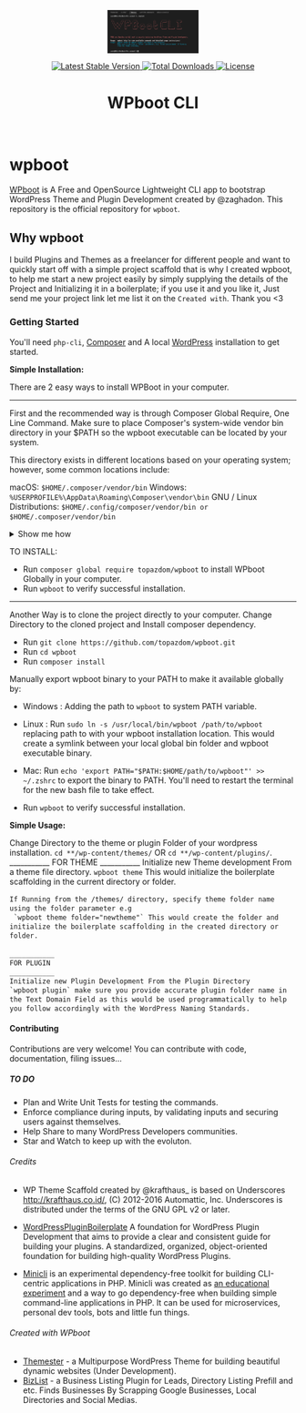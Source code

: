 <p align="center">
<img src="https://github.com/topazdom/wpboot/blob/master/screenshot.png?raw=true" align="center" alt="logo" title="WPboot logo" alt="WPboot Logo" width="160">
</p>

<p align="center">
    <a href="//packagist.org/packages/topazdom/wpboot">
        <img src="https://poser.pugx.org/topazdom/wpboot/v" alt="Latest Stable Version" title="Latest Stable Version">
    </a>
    <a href="//packagist.org/packages/topazdom/wpboot">
        <img src="https://poser.pugx.org/topazdom/wpboot/downloads" alt="Total Downloads" title="Total Downloads">
    </a>
    <a href="//packagist.org/packages/topazdom/wpboot">
        <img src="https://poser.pugx.org/topazdom/wpboot/license" alt="License" title="License">
    </a>
    <h1 align="center">
        WPboot CLI
    </h1>
</p>
<br>

# wpboot

[WPboot](https://github.com/topazdom/wpboot) is A Free and OpenSource Lightweight CLI app to bootstrap WordPress Theme and Plugin Development created by @zaghadon.
This repository is the official repository for `wpboot`.

## Why wpboot

I build Plugins and Themes as a freelancer for different people and want to quickly start off with a simple project scaffold that is why I created wpboot, to help me start a new project easily by simply supplying the details of the Project and Initializing it in a boilerplate; if you use it and you like it, Just send me your project link let me list it on the `Created with`. Thank you <3

### Getting Started

You'll need `php-cli`, [Composer](https://getcomposer.org/) and A local [WordPress](https://wordpress.org) installation to get started.

**Simple Installation:**

There are 2 easy ways to install WPBoot in your computer. 

____
First and the recommended way is through Composer Global Require, One Line Command.
Make sure to place Composer's system-wide vendor bin directory in your $PATH so the wpboot executable can be located by your system. 

This directory exists in different locations based on your operating system; however, some common locations include:

macOS: `$HOME/.composer/vendor/bin`
Windows: `%USERPROFILE%\AppData\Roaming\Composer\vendor\bin`
GNU / Linux Distributions: `$HOME/.config/composer/vendor/bin or $HOME/.composer/vendor/bin`

<details>
<summary>Show me how</summary>

If it's not already there, add the following line to your Bash configuration file (usually `~/.bash_profile`, `~/.bashrc`, `~/.zshrc`, etc.):

```
export PATH=~/.composer/vendor/bin:$PATH
```

If the file doesn't exist, create it.

Run the following command on the file you've just updated for the change to take effect:

```
source ~/.bash_profile
```

You could also find the composer's global installation path by running `composer global about` and looking up from the first line.
</details>

TO INSTALL:

- Run `composer global require topazdom/wpboot` to install WPboot Globally in your computer.
- Run `wpboot` to verify successful installation.

____
Another Way is to clone the project directly to your computer. Change Directory to the cloned project and Install composer dependency.

- Run `git clone https://github.com/topazdom/wpboot.git`
- Run `cd wpboot`
- Run `composer install`

Manually export wpboot binary to your PATH to make it available globally by:
- Windows : Adding the path to `wpboot` to system PATH variable.
- Linux : Run `sudo ln -s /usr/local/bin/wpboot /path/to/wpboot` replacing path to with your wpboot installation location. This would create a symlink between your local global bin folder and wpboot executable binary.
- Mac: Run `echo 'export PATH="$PATH:$HOME/path/to/wpboot"' >> ~/.zshrc` to export the binary to PATH. You'll need to restart the terminal for the new bash file to take effect.

- Run `wpboot` to verify successful installation.

**Simple Usage:**

Change Directory to the theme or plugin Folder of your wordpress installation.
    `cd **/wp-content/themes/` OR  `cd **/wp-content/plugins/`.
    ___________
    FOR THEME
    ___________
    Initialize new Theme development From a theme file directory.
    `wpboot theme` This would initialize the boilerplate scaffolding in the current directory or folder.

    If Running from the /themes/ directory, specify theme folder name using the folder parameter e.g
     `wpboot theme folder="newtheme"` This would create the folder and initialize the boilerplate scaffolding in the created directory or folder.

    ___________
    FOR PLUGIN
    ___________
    Initialize new Plugin Development From the Plugin Directory
    `wpboot plugin` make sure you provide accurate plugin folder name in the Text Domain Field as this would be used programmatically to help you follow accordingly with the WordPress Naming Standards.


#### Contributing

Contributions are very welcome! You can contribute with code, documentation, filing issues...

##### TO DO

*   Plan and Write Unit Tests for testing the commands.
*   Enforce compliance during inputs, by validating inputs and securing users against themselves.
*   Help Share to many WordPress Developers communities.
*   Star and Watch to keep up with the evoluton.

###### Credits

* WP Theme Scaffold created by @krafthaus_ is based on Underscores http://krafthaus.co.id/, (C) 2012-2016 Automattic, Inc.
Underscores is distributed under the terms of the GNU GPL v2 or later.

* [WordPressPluginBoilerplate](https://wppb.io) A foundation for WordPress Plugin Development that aims to provide a clear and consistent guide for building your plugins. 
A standardized, organized, object-oriented foundation for building high-quality WordPress Plugins.

* [Minicli](https://github.com/minicli/minicli) is an experimental dependency-free toolkit for building CLI-centric applications in PHP.
Minicli was created as [an educational experiment](https://dev.to/erikaheidi/bootstrapping-a-cli-php-application-in-vanilla-php-4ee) and a way to go dependency-free when building simple command-line applications in PHP. It can be used for microservices, personal dev tools, bots and little fun things.

###### Created with WPboot

- [Themester](https://github.com/topazdom/themester) - a Multipurpose WordPress Theme for building beautiful dynamic websites (Under Development).
- [BizList](https://github.com/topazdom/bizlist) - a Business Listing Plugin for Leads, Directory Listing Prefill and etc. Finds Businesses By Scrapping Google Businesses, Local Directories and Social Medias.
